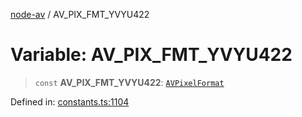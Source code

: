 [node-av](../globals.md) / AV\_PIX\_FMT\_YVYU422

# Variable: AV\_PIX\_FMT\_YVYU422

> `const` **AV\_PIX\_FMT\_YVYU422**: [`AVPixelFormat`](../type-aliases/AVPixelFormat.md)

Defined in: [constants.ts:1104](https://github.com/seydx/av/blob/f8631fc881b394300b1479f511d55cf1c370a87f/src/constants/constants.ts#L1104)
